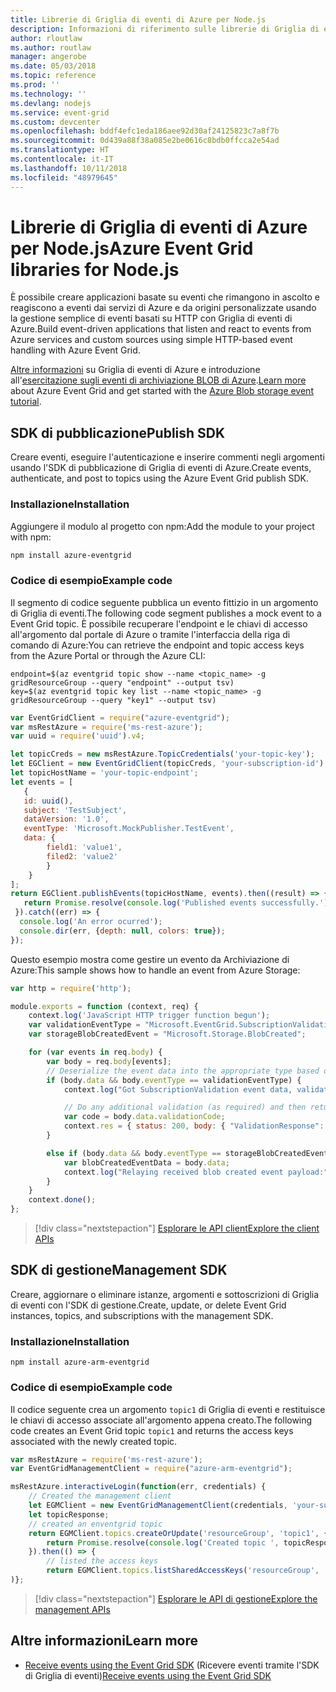 ```yaml
---
title: Librerie di Griglia di eventi di Azure per Node.js
description: Informazioni di riferimento sulle librerie di Griglia di eventi di Azure per Node.js
author: rloutlaw
ms.author: routlaw
manager: angerobe
ms.date: 05/03/2018
ms.topic: reference
ms.prod: ''
ms.technology: ''
ms.devlang: nodejs
ms.service: event-grid
ms.custom: devcenter
ms.openlocfilehash: bddf4efc1eda186aee92d30af24125823c7a8f7b
ms.sourcegitcommit: 0d439a88f38a085e2be0616c8bdb0ffcca2e54ad
ms.translationtype: HT
ms.contentlocale: it-IT
ms.lasthandoff: 10/11/2018
ms.locfileid: "48979645"
---
```

# <a name="azure-event-grid-libraries-for-nodejs"></a><span data-ttu-id="38de1-103">Librerie di Griglia di eventi di Azure per Node.js</span><span class="sxs-lookup"><span data-stu-id="38de1-103">Azure Event Grid libraries for Node.js</span></span>

<span data-ttu-id="38de1-104">È possibile creare applicazioni basate su eventi che rimangono in ascolto e reagiscono a eventi dai servizi di Azure e da origini personalizzate usando la gestione semplice di eventi basati su HTTP con Griglia di eventi di Azure.</span><span class="sxs-lookup"><span data-stu-id="38de1-104">Build event-driven applications that listen and react to events from Azure services and custom sources using simple HTTP-based event handling with Azure Event Grid.</span></span>

<span data-ttu-id="38de1-105">[Altre informazioni](/azure/event-grid/overview) su Griglia di eventi di Azure e introduzione all'[esercitazione sugli eventi di archiviazione BLOB di Azure](/azure/storage/blobs/storage-blob-event-quickstart).</span><span class="sxs-lookup"><span data-stu-id="38de1-105">[Learn more](/azure/event-grid/overview) about Azure Event Grid and get started with the [Azure Blob storage event tutorial](/azure/storage/blobs/storage-blob-event-quickstart).</span></span> 

## <a name="publish-sdk"></a><span data-ttu-id="38de1-106">SDK di pubblicazione</span><span class="sxs-lookup"><span data-stu-id="38de1-106">Publish SDK</span></span>

<span data-ttu-id="38de1-107">Creare eventi, eseguire l'autenticazione e inserire commenti negli argomenti usando l'SDK di pubblicazione di Griglia di eventi di Azure.</span><span class="sxs-lookup"><span data-stu-id="38de1-107">Create events, authenticate, and post to topics using the Azure Event Grid publish SDK.</span></span>

### <a name="installation"></a><span data-ttu-id="38de1-108">Installazione</span><span class="sxs-lookup"><span data-stu-id="38de1-108">Installation</span></span>

<span data-ttu-id="38de1-109">Aggiungere il modulo al progetto con npm:</span><span class="sxs-lookup"><span data-stu-id="38de1-109">Add the module to your project with npm:</span></span>

```bash
npm install azure-eventgrid
```

### <a name="example-code"></a><span data-ttu-id="38de1-110">Codice di esempio</span><span class="sxs-lookup"><span data-stu-id="38de1-110">Example code</span></span>

<span data-ttu-id="38de1-111">Il segmento di codice seguente pubblica un evento fittizio in un argomento di Griglia di eventi.</span><span class="sxs-lookup"><span data-stu-id="38de1-111">The following code segment publishes a mock event to a Event Grid topic.</span></span> <span data-ttu-id="38de1-112">È possibile recuperare l'endpoint e le chiavi di accesso all'argomento dal portale di Azure o tramite l'interfaccia della riga di comando di Azure:</span><span class="sxs-lookup"><span data-stu-id="38de1-112">You can retrieve the endpoint and topic access keys from the Azure Portal or through the Azure CLI:</span></span>

```azurecli-interactive
endpoint=$(az eventgrid topic show --name <topic_name> -g gridResourceGroup --query "endpoint" --output tsv)
key=$(az eventgrid topic key list --name <topic_name> -g gridResourceGroup --query "key1" --output tsv)
```

```javascript
var EventGridClient = require("azure-eventgrid");
var msRestAzure = require('ms-rest-azure');
var uuid = require('uuid').v4;

let topicCreds = new msRestAzure.TopicCredentials('your-topic-key');
let EGClient = new EventGridClient(topicCreds, 'your-subscription-id');
let topicHostName = 'your-topic-endpoint';
let events = [
   {
   id: uuid(),
   subject: 'TestSubject',
   dataVersion: '1.0',
   eventType: 'Microsoft.MockPublisher.TestEvent',
   data: {
        field1: 'value1',
        filed2: 'value2'
        }
    }
];
return EGClient.publishEvents(topicHostName, events).then((result) => {
   return Promise.resolve(console.log('Published events successfully.'));
 }).catch((err) => {
  console.log('An error ocurred');
  console.dir(err, {depth: null, colors: true});
});
```

<span data-ttu-id="38de1-113">Questo esempio mostra come gestire un evento da Archiviazione di Azure:</span><span class="sxs-lookup"><span data-stu-id="38de1-113">This sample shows how to handle an event from Azure Storage:</span></span>

```javascript
var http = require('http');

module.exports = function (context, req) {
    context.log('JavaScript HTTP trigger function begun');
    var validationEventType = "Microsoft.EventGrid.SubscriptionValidationEvent";
    var storageBlobCreatedEvent = "Microsoft.Storage.BlobCreated";

    for (var events in req.body) {
        var body = req.body[events];
        // Deserialize the event data into the appropriate type based on event type  
        if (body.data && body.eventType == validationEventType) {
            context.log("Got SubscriptionValidation event data, validation code: " + body.data.validationCode + " topic: " + body.topic);

            // Do any additional validation (as required) and then return back the below response
            var code = body.data.validationCode;
            context.res = { status: 200, body: { "ValidationResponse": code } };
        }

        else if (body.data && body.eventType == storageBlobCreatedEvent) {
            var blobCreatedEventData = body.data;
            context.log("Relaying received blob created event payload:" + JSON.stringify(blobCreatedEventData));
        }
    }
    context.done();
};
```

> [!div class="nextstepaction"]
> [<span data-ttu-id="38de1-114">Esplorare le API client</span><span class="sxs-lookup"><span data-stu-id="38de1-114">Explore the client APIs</span></span>](/javascript/api/overview/azure/eventgrid/client)

## <a name="management-sdk"></a><span data-ttu-id="38de1-115">SDK di gestione</span><span class="sxs-lookup"><span data-stu-id="38de1-115">Management SDK</span></span>

<span data-ttu-id="38de1-116">Creare, aggiornare o eliminare istanze, argomenti e sottoscrizioni di Griglia di eventi con l'SDK di gestione.</span><span class="sxs-lookup"><span data-stu-id="38de1-116">Create, update, or delete Event Grid instances, topics, and subscriptions with the management SDK.</span></span>

### <a name="installation"></a><span data-ttu-id="38de1-117">Installazione</span><span class="sxs-lookup"><span data-stu-id="38de1-117">Installation</span></span>

```
npm install azure-arm-eventgrid
```

### <a name="example-code"></a><span data-ttu-id="38de1-118">Codice di esempio</span><span class="sxs-lookup"><span data-stu-id="38de1-118">Example code</span></span>

<span data-ttu-id="38de1-119">Il codice seguente crea un argomento `topic1` di Griglia di eventi e restituisce le chiavi di accesso associate all'argomento appena creato.</span><span class="sxs-lookup"><span data-stu-id="38de1-119">The following code creates an Event Grid topic `topic1` and returns the access keys associated with the newly created topic.</span></span>

```javascript
var msRestAzure = require('ms-rest-azure');
var EventGridManagementClient = require("azure-arm-eventgrid");

msRestAzure.interactiveLogin(function(err, credentials) {
    // Created the management client
    let EGMClient = new EventGridManagementClient(credentials, 'your-subscription-id');
    let topicResponse;
    // created an enventgrid topic
    return EGMClient.topics.createOrUpdate('resourceGroup', 'topic1', { location: 'westus' }).then((topicResponse) => {
        return Promise.resolve(console.log('Created topic ', topicResponse));
    }).then(() => {
        // listed the access keys
        return EGMClient.topics.listSharedAccessKeys('resourceGroup', 'topic1')}
)};
```

> [!div class="nextstepaction"]
> [<span data-ttu-id="38de1-120">Esplorare le API di gestione</span><span class="sxs-lookup"><span data-stu-id="38de1-120">Explore the management APIs</span></span>](/javascript/api/overview/azure/eventgrid/management)

## <a name="learn-more"></a><span data-ttu-id="38de1-121">Altre informazioni</span><span class="sxs-lookup"><span data-stu-id="38de1-121">Learn more</span></span>

- <span data-ttu-id="38de1-122">[Receive events using the Event Grid SDK](/azure/event-grid/receive-events) (Ricevere eventi tramite l'SDK di Griglia di eventi)</span><span class="sxs-lookup"><span data-stu-id="38de1-122">[Receive events using the Event Grid SDK](/azure/event-grid/receive-events)</span></span>
